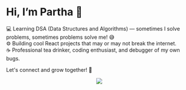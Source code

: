 # Hi, I’m Partha 👋

💻 Learning DSA (Data Structures and Algorithms) — sometimes I solve problems, sometimes problems solve me! 😅  
⚙️ Building cool React projects that may or may not break the internet.  
☕ Professional tea drinker, coding enthusiast, and debugger of my own bugs.

Let's connect and grow together! 🌱


<p align="center">
  <img src="https://github-readme-stats.vercel.app/api/top-langs/?username=parthodas23&layout=compact&theme=dark" />
</p>
